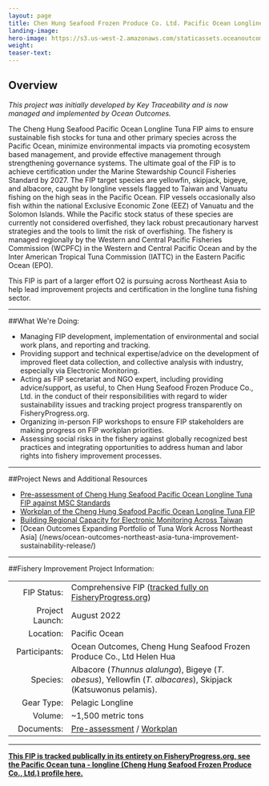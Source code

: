 ```yaml
---
layout: page 
title: Chen Hung Seafood Frozen Produce Co. Ltd. Pacific Ocean Longline Tuna FIP
landing-image:
hero-image: https://s3.us-west-2.amazonaws.com/staticassets.oceanoutcomes.org/hero+photos/V2+-+Yellowfin+tuna%2C+an+important+import+species+for+US+(1).png
weight: 
teaser-text:
---
```

<h2>Overview</h2>


*This project was initially developed by Key Traceability and is now managed and implemented by Ocean Outcomes.*

The Cheng Hung Seafood Pacific Ocean Longline Tuna FIP aims to ensure sustainable fish stocks for tuna and other primary species across the Pacific Ocean, minimize environmental impacts via promoting ecosystem based management, and provide effective management through strengthening governance systems. The ultimate goal of the FIP is to achieve certification under the Marine Stewardship Council Fisheries Standard by 2027. The FIP target species are yellowfin, skipjack, bigeye, and albacore, caught by longline vessels flagged to Taiwan and Vanuatu fishing on the high seas in the Pacific Ocean. FIP vessels occasionally also fish within the national Exclusive Economic Zone (EEZ) of Vanuatu and the Solomon Islands. While the Pacific stock status of these species are currently not considered overfished, they lack robust precautionary harvest strategies and the tools to limit the risk of overfishing. The fishery is managed regionally by the Western and Central Pacific Fisheries Commission (WCPFC) in the Western and Central Pacific Ocean and by the Inter American Tropical Tuna Commission (IATTC) in the Eastern Pacific Ocean (EPO).

This FIP is part of a larger effort O2 is pursuing across Northeast Asia to help lead improvement projects and certification in the longline tuna fishing sector.

---

##What We're Doing:

* Managing FIP development, implementation of environmental and social work plans, and reporting and tracking.
* Providing support and technical expertise/advice on the development of improved fleet data collection, and collective analysis with industry, especially via Electronic Monitoring.
* Acting as FIP secretariat and NGO expert, including providing advice/support, as useful, to Chen Hung Seafood Frozen Produce Co., Ltd. in the conduct of their responsibilities with regard to wider sustainability issues and tracking project progress transparently on FisheryProgress.org.
* Organizing in-person FIP workshops to ensure FIP stakeholders are making progress on FIP workplan priorities.
* Assessing social risks in the fishery against globally recognized best practices and integrating opportunities to address human and labor rights into fishery improvement processes.

---

##Project News and Additional Resources

* <a href="https://s3.us-west-2.amazonaws.com/staticassets.oceanoutcomes.org/supporting+documents/KTA07c+-+MSC+Pre-assessment+of+Pacific+Ocean+LL+Tuna+FIP+(Cheng+Hung+Seafood)+FIP+-+June+2022.pdf" target="blank">Pre-assessment of Cheng Hung Seafood Pacific Ocean Longline Tuna FIP against MSC Standards</a>
* <a href="https://s3.us-west-2.amazonaws.com/staticassets.oceanoutcomes.org/supporting+documents/Workplan+of+the+PO+LL+Tuna+FIP+(Cheng+Hung+Seafood+Co.)+KTA07_1.pdf" target="blank">Workplan of the Cheng Hung Seafood Pacific Ocean Longline Tuna FIP</a>
* [Building Regional Capacity for Electronic Monitoring Across Taiwan](/news/building-regional-capacity-for-electronic-monitoring-across-Taiwan/)
* [Ocean Outcomes Expanding Portfolio of Tuna Work Across Northeast Asia] (/news/ocean-outcomes-northeast-asia-tuna-improvement-sustainability-release/)

---

##Fishery Improvement Project Information:

|||
| ---: | --- |
| FIP Status: | Comprehensive FIP (<a href="https://fisheryprogress.org/fip-profile/pacific-ocean-tuna-longline-cheng-hung-seafood-frozen-produce-co-ltd">tracked fully on FisheryProgress.org</a>) |
| Project Launch: | August 2022 |
| Location: | Pacific Ocean |
| Participants: | Ocean Outcomes, Cheng Hung Seafood Frozen Produce Co., Ltd Helen Hua |
| Species: | Albacore (*Thunnus alalunga*), Bigeye (*T. obesus*), Yellowfin (*T. albacares*), Skipjack (Katsuwonus pelamis). |
| Gear Type: | Pelagic Longline |
| Volume: | ~1,500 metric tons |
| Documents: | <a href="https://s3.us-west-2.amazonaws.com/staticassets.oceanoutcomes.org/supporting+documents/KTA07c+-+MSC+Pre-assessment+of+Pacific+Ocean+LL+Tuna+FIP+(Cheng+Hung+Seafood)+FIP+-+June+2022.pdf" target="_blank">Pre-assessment</a> / <a href="https://s3.us-west-2.amazonaws.com/staticassets.oceanoutcomes.org/supporting+documents/Workplan+of+the+PO+LL+Tuna+FIP+(Cheng+Hung+Seafood+Co.)+KTA07_1.pdf" target="_blank">Workplan</a> |

---

<a href="https://fisheryprogress.org/fip-profile/pacific-ocean-tuna-longline-cheng-hung-seafood-frozen-produce-co-ltd">**This FIP is tracked publically in its entirety on FisheryProgress.org, see the Pacific Ocean tuna - longline (Cheng Hung Seafood Frozen Produce Co., Ltd.) profile here.**</a>
